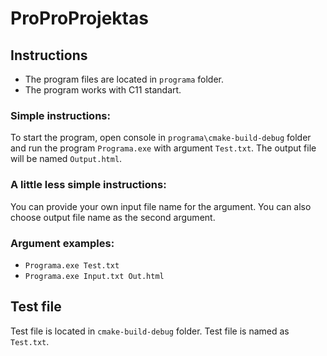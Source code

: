 # ProProProjektas
## Instructions
- The program files are located in `programa` folder.
- The program works with C11 standart.
### Simple instructions:
To start the program, open console in `programa\cmake-build-debug` folder and run the program `Programa.exe` with argument `Test.txt`.
The output file will be named `Output.html`.
### A little less simple instructions:
You can provide your own input file name for the argument.
You can also choose output file name as the second argument.
### Argument examples:
- `Programa.exe Test.txt`
- `Programa.exe Input.txt Out.html`

## Test file
Test file is located in `cmake-build-debug` folder. Test file is named as `Test.txt`.


